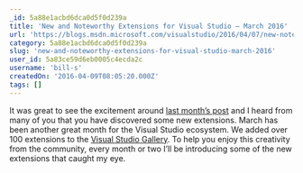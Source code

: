 ```yaml
---
_id: 5a88e1acbd6dca0d5f0d239a
title: 'New and Noteworthy Extensions for Visual Studio – March 2016'
url: 'https://blogs.msdn.microsoft.com/visualstudio/2016/04/07/new-noteworthy-visual-studio-extensions-march-2016/'
category: 5a88e1acbd6dca0d5f0d239a
slug: 'new-and-noteworthy-extensions-for-visual-studio-march-2016'
user_id: 5a83ce59d6eb0005c4ecda2c
username: 'bill-s'
createdOn: '2016-04-09T08:05:20.000Z'
tags: []
---
```


It was great to see the excitement around <a href="https://blogs.msdn.microsoft.com/visualstudio/2016/03/02/new-noteworthy-visual-studio-extensions-feburary-2016/?wt.mc_id=o~msft~vsblog~insideEcoMar2016">last month’s post</a> and I heard from many of you that you have discovered some new extensions. March has been another great month for the Visual Studio ecosystem. We added over 100 extensions to the <a href="https://visualstudiogallery.msdn.microsoft.com/">Visual Studio Gallery</a>. To help you enjoy this creativity from the community, every month or two I’ll be introducing some of the new extensions that caught my eye.
